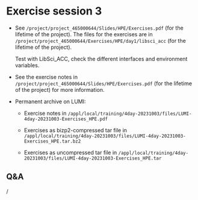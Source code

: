 # Exercise session 3

<!--
No materials available at the moment.
-->

<!--
-    Exercise notes temporarily available on
     [this link](https://462000265.lumidata.eu/4day-20231003/files/LUMI-4day-20231003-1_04a-ProgrammingModelExamples_SLURM.pdf).

-    Overview exercises day 1 temporarily available on
     [this link](https://462000265.lumidata.eu/4day-20231003/files/LUMI-4day-20231003-1_Exercises_day1.pdf)
-->

-   See `/project/project_465000644/Slides/HPE/Exercises.pdf` (for the lifetime of the project).
    The files for the exercises are in
    `/project/project_465000644/Exercises/HPE/day1/libsci_acc` (for the lifetime of the project).

    Test with LibSci_ACC, check the different interfaces and environment variables.

-   See the exercise notes in
    `/project/project_465000644/Slides/HPE/Exercises.pdf` (for the lifetime of the project)
    for more information.

-   Permanent archive on LUMI:

    -   Exercise notes in `/appl/local/training/4day-20231003/files/LUMI-4day-20231003-Exercises_HPE.pdf`

    -   Exercises as bizp2-compressed tar file in
        `/appl/local/training/4day-20231003/files/LUMI-4day-20231003-Exercises_HPE.tar.bz2`

    -   Exercises as uncompressed tar file in
        `/appl/local/training/4day-20231003/files/LUMI-4day-20231003-Exercises_HPE.tar`


## Q&A

/

